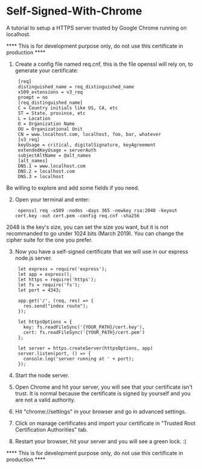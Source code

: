 # Self-Signed-With-Chrome
A tutorial to setup a HTTPS server trusted by Google Chrome running on localhost.

**** This is for development purpose only, do not use this certificate in production ****

1. Create a config file named req.cnf, this is the file openssl will rely on, to generate your certificate:
    
        [req]
        distinguished_name = req_distinguished_name
        x509_extensions = v3_req
        prompt = no
        [req_distinguished_name]
        C = Country initials like US, CA, etc
        ST = State, province, etc
        L = Location
        O = Organization Name
        OU = Organizational Unit 
        CN = www.localhost.com, localhost, foo, bar, whatever
        [v3_req]
        keyUsage = critical, digitalSignature, keyAgreement
        extendedKeyUsage = serverAuth
        subjectAltName = @alt_names
        [alt_names]
        DNS.1 = www.localhost.com
        DNS.2 = localhost.com
        DNS.3 = localhost
        
Be willing to explore and add some fields if you need.

2. Open your terminal and enter:

        openssl req -x509 -nodes -days 365 -newkey rsa:2048 -keyout cert.key -out cert.pem -config req.cnf -sha256
        
2048 is the key's size, you can set the size you want, but it is not recommanded to go under 1024 bits (March 2019). You can change the cipher suite for the one you prefer.

3. Now you have a self-signed certificate that we will use in our express node.js server. 

        let express = require('express');
        let app = express();
        let https = require('https');
        let fs = require('fs');
        let port = 4343;

        app.get('/', (req, res) => {
          res.send("index route");
        });

        let httpsOptions = {
          key: fs.readFileSync('{YOUR_PATH}/cert.key'),
          cert: fs.readFileSync('{YOUR_PATH}/cert.pem')
        };

        let server = https.createServer(httpsOptions, app)
        server.listen(port, () => {
          console.log('server running at ' + port);
        });
    
4. Start the node server.

5. Open Chrome and hit your server, you will see that your certificate isn't trust. It is normal because the certificate is signed by yourself and you are not a valid authority.

6. Hit "chrome://settings" in your browser and go in advanced settings.

7. Click on manage certificates and import your certificate in "Trusted Root Certification Authorities" tab.

8. Restart your browser, hit your server and you will see a green lock. :)

**** This is for development purpose only, do not use this certificate in production ****

